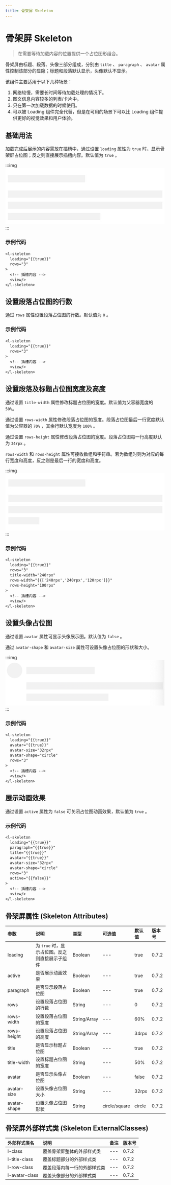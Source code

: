 ```yaml
---
title: 骨架屏 Skeleton
---
```


# <H2Icon /> 骨架屏 Skeleton

> 在需要等待加载内容的位置提供一个占位图形组合。

骨架屏由标题、段落、头像三部分组成，分别由 `title` 、 `paragraph` 、 `avatar` 属性控制该部分的显隐；标题和段落默认显示，头像默认不显示。

该组件主要适用于以下几种场景：

1. 网络较慢，需要长时间等待加载处理的情况下。
2. 图文信息内容较多的列表/卡片中。
3. 只在第一次加载数据的时候使用。
4. 可以被 Loading 组件完全代替，但是在可用的场景下可以比 Loading 组件提供更好的视觉效果和用户体验。

## 基础用法

加载完成后展示的内容需放在插槽中，通过设置 `loading` 属性为 `true` 时，显示骨架屏占位图；反之则直接展示插槽内容。默认值为 `true` 。

:::img
![height=100](/screenshots/skeleton/1.png)
:::

### 示例代码

```wxml
<l-skeleton 
  loading="{{true}}"
  rows="3"
>
  <!-- 插槽内容 -->
  <view/>
</l-skeleton>
```

## 设置段落占位图的行数

通过 `rows` 属性设置段落占位图的行数。默认值为 `0` 。

### 示例代码

```wxml
<l-skeleton 
  loading="{{true}}"
  rows="3"
>
  <!-- 插槽内容 -->
  <view/>
</l-skeleton>
```

## 设置段落及标题占位图宽度及高度

通过设置 `title-width` 属性修改标题占位图的宽度。默认值为父容器宽度的 `50%`。

通过设置 `rows-width` 属性修改段落占位图的宽度。段落占位图最后一行宽度默认值为父容器的 `70%` ，其余行默认宽度为 `100%` 。

通过设置 `rows-height` 属性修改段落占位图的宽度。段落占位图每一行高度默认为 `34rpx` 。

`rows-width` 和 `rows-height` 属性可接收数组和字符串。若为数组时则为对应的每行宽度和高度，反之则是最后一行的宽度和高度。

:::img
![height=100](/screenshots/skeleton/2.png)
:::

### 示例代码

```wxml
<l-skeleton 
  loading="{{true}}"
  rows="3"
  title-width="240rpx"
  rows-width="{{['240rpx','240rpx','120rpx']}}"
  rows-height="100rpx"
>
  <!-- 插槽内容 -->
  <view/>
</l-skeleton>
```

## 设置头像占位图

通过设置 `avatar` 属性可显示头像展示图。默认值为 `false` 。

通过 `avatar-shape` 和 `avatar-size` 属性可设置头像占位图的形状和大小。

:::img
![height=100](/screenshots/skeleton/3.png)
:::

### 示例代码

```wxml
<l-skeleton 
  loading="{{true}}"
  avatar="{{true}}"
  avatar-size="32rpx"
  avatar-shape="circle"
  rows="3"
>
  <!-- 插槽内容 -->
  <view/>
</l-skeleton>
```

## 展示动画效果

通过设置 `active` 属性为 `false` 可关闭占位图动画效果，默认值为 `true` 。

### 示例代码

```wxml
<l-skeleton 
  loading="{{true}}"
  paragraph="{{true}}"
  title="{{true}}"
  avatar="{{true}}"
  avatar-size="32rpx"
  avatar-shape="circle"
  rows="3"
  active="{{false}}"
>
  <!-- 插槽内容 -->
  <view/>
</l-skeleton>
```

## 骨架屏属性 (Skeleton Attributes)

| 参数   | 说明 | 类型 | 可选值 | 默认值 |  版本号 |
|:----|:----|:----|:----|:----|:----|
| loading | 为 `true` 时，显示占位图。反之则直接展示子组件 | Boolean | --- | true | 0.7.2|
| active | 是否展示动画效果 | Boolean |  --- | true  | 0.7.2|
| paragraph | 是否显示段落占位图 | Boolean | --- | true | 0.7.2|
| rows | 设置段落占位图的行数 | String | --- | 0 |0.7.2 |
| rows-width | 设置段落占位图的宽度 | String/Array | --- | 60% | 0.7.2|
| rows-height | 设置段落占位图的高度 | String/Array | --- | 34rpx |0.7.2 |
| title   | 是否显示标题占位图 | Boolean | --- | true |0.7.2 |
| title-width | 设置标题占位图的宽度| String | --- | 50% |0.7.2 |
| avatar | 是否显示头像占位图 | Boolean |  ---  | false  | 0.7.2|
| avatar-size | 设置头像占位图大小 | String |  ---  | 32rpx  |0.7.2 |
| avatar-shape | 设置头像占位图形状 | String |  circle/square  | circle  |0.7.2 |

## 骨架屏外部样式类 (Skeleton ExternalClasses)

| 外部样式类名 | 说明 | 备注 | 版本号 |
| :--------- | :----------------- | :----- | :----- |
| l-class | 覆盖骨架屏整体的外部样式类 | --- |0.7.2 |
| l-title-class | 覆盖标题部分的外部样式类 | --- |0.7.2 |
| l-row-class | 覆盖段落内每一行的外部样式类 |  --- |0.7.2 |
| l-avatar-class | 覆盖头像部分的外部样式类 |  --- | 0.7.2|

<RightMenu />
